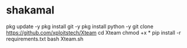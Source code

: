 # shakamal
pkg update -y  pkg install git -y  pkg install python -y  git clone https://github.com/xploitstech/Xteam  cd Xteam  chmod +x *  pip install -r   requirements.txt  bash Xteam.sh
